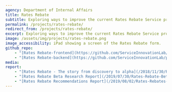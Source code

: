 ```yaml
---
agency: Department of Internal Affairs
title: Rates Rebate
subtitle: Exploring ways to improve the current Rates Rebate Service provided by local councils and Internal Affairs. Validate how digital channels might create a better service experience and allow for integration of services and proactive entitlements.
permalink: /projects/rates-rebate/
redirect_from: /projects/rates-rebate/
excerpt: Exploring ways to improve the current Rates Rebate Service provided by local councils and Internal Affairs. Validate how digital channels might create a better service experience and allow for integration of services and proactive entitlements.
image: /assets/img/projects/rates-rebate.png
image_accessibility: iPad showing a screen of the Rates Rebate form.
github_repo:
    - "[Rates Rebate-frontend](https://github.com/ServiceInnovationLab/pancake-frontend)"
    - "[Rates Rebate-backend](https://github.com/ServiceInnovationLab/pancake-backend)"
media:
report:
    - "[Rates Rebate - The story from discovery to alpha](/2018/11/30/Rates-Rebate/)"
    - "[Rates Rebate Beta Research Report](/2019/07/30/Rates-Rebate-Beta-Research-Report/)"
    - "[Rates Rebate Recommendations Report](/2019/08/02/Rates-Rebates-Recommendations-Report/)"
---
```

